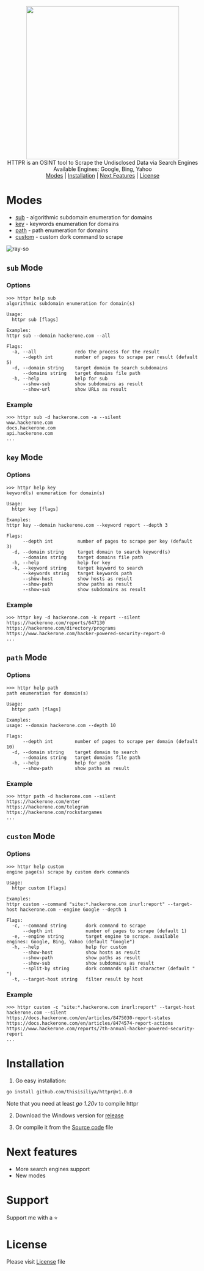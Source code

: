 <p align="center">
  <img src="https://github.com/thisisiliya/httpr/assets/66384228/5495f1de-eebd-4fb3-a540-3c2af81f248b" width="400px">
  <br>
  HTTPR is an OSINT tool to Scrape the Undisclosed Data via Search Engines
  <br>
  Available Engines: Google, Bing, Yahoo 
  <br>
  <a href="#modes">Modes</a> |
  <a href="#installation">Installation</a> |
  <a href="#next-features">Next Features</a> |
  <a href="#license">License</a>
</p>

# Modes

- [sub](#sub-mode) - algorithmic subdomain enumeration for domains
- [key](#key-mode) - keywords enumeration for domains
- [path](#path-mode) - path enumeration for domains
- [custom](custom-mode) - custom dork command to scrape

![ray-so](https://github.com/thisisiliya/httpr/assets/66384228/750e3662-38b1-4211-9096-e46a08ec4bce)

## `sub` Mode
### Options
```
>>> httpr help sub
algorithmic subdomain enumeration for domain(s)

Usage:
  httpr sub [flags]

Examples:
httpr sub --domain hackerone.com --all

Flags:
  -a, --all              redo the process for the result
      --depth int        number of pages to scrape per result (default 5)
  -d, --domain string    target domain to search subdomains
      --domains string   target domains file path
  -h, --help             help for sub
      --show-sub         show subdomains as result
      --show-url         show URLs as result
```
### Example
```
>>> httpr sub -d hackerone.com -a --silent
www.hackerone.com
docs.hackerone.com
api.hackerone.com
...
```

## `key` Mode
### Options
```
>>> httpr help key
keyword(s) enumeration for domain(s)

Usage:
  httpr key [flags]

Examples:
httpr key --domain hackerone.com --keyword report --depth 3

Flags:
      --depth int         number of pages to scrape per key (default 3)
  -d, --domain string     target domain to search keyword(s)
      --domains string    target domains file path
  -h, --help              help for key
  -k, --keyword string    target keyword to search
      --keywords string   target keywords path
      --show-host         show hosts as result
      --show-path         show paths as result
      --show-sub          show subdomains as result
```
### Example
```
>>> httpr key -d hackerone.com -k report --silent
https://hackerone.com/reports/647130
https://hackerone.com/directory/programs
https://www.hackerone.com/hacker-powered-security-report-0
...
```

## `path` Mode
### Options
```
>>> httpr help path
path enumeration for domain(s)

Usage:
  httpr path [flags]

Examples:
usage: --domain hackerone.com --depth 10

Flags:
      --depth int        number of pages to scrape per domain (default 10)
  -d, --domain string    target domain to search
      --domains string   target domains file path
  -h, --help             help for path
      --show-path        show paths as result
```
### Example 
```
>>> httpr path -d hackerone.com --silent
https://hackerone.com/enter
https://hackerone.com/telegram
https://hackerone.com/rockstargames
...
```

## `custom` Mode
### Options
```
>>> httpr help custom
engine page(s) scrape by custom dork commands

Usage:
  httpr custom [flags]

Examples:
httpr custom --command "site:*.hackerone.com inurl:report" --target-host hackerone.com --engine Google --depth 1

Flags:
  -c, --command string       dork command to scrape
      --depth int            number of pages to scrape (default 1)
  -e, --engine string        target engine to scrape. available engines: Google, Bing, Yahoo (default "Google")
  -h, --help                 help for custom
      --show-host            show hosts as result
      --show-path            show paths as result
      --show-sub             show subdomains as result
      --split-by string      dork commands split character (default " ")
  -t, --target-host string   filter result by host
```
### Example
```
>>> httpr custom -c "site:*.hackerone.com inurl:report" --target-host hackerone.com --silent
https://docs.hackerone.com/en/articles/8475030-report-states
https://docs.hackerone.com/en/articles/8474574-report-actions
https://www.hackerone.com/reports/7th-annual-hacker-powered-security-report
...
```

# Installation
1. Go easy installation:
```bash
go install github.com/thisisiliya/httpr@v1.0.0
```
Note that you need at least *go 1.20v* to compile httpr

2. Download the Windows version for [release](https://github.com/thisisiliya/httpr/releases)

3. Or compile it from the [Source code](https://github.com/thisisiliya/httpr/releases) file

# Next features
- More search engines support
- New modes

# Support
Support me with a ⭐

# License
Please visit [License](https://github.com/thisisiliya/httpr/blob/main/LICENSE) file
